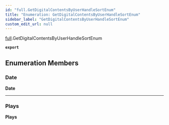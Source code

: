 ```yaml
---
id: "full.GetDigitalContentsByUserHandleSortEnum"
title: "Enumeration: GetDigitalContentsByUserHandleSortEnum"
sidebar_label: "GetDigitalContentsByUserHandleSortEnum"
custom_edit_url: null
---
```


[full](../namespaces/full.md).GetDigitalContentsByUserHandleSortEnum

**`export`**

## Enumeration Members

### Date

 **Date**

___

### Plays

 **Plays**
